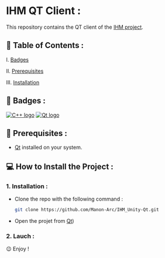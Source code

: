 # IHM QT Client :

This repository contains the QT client of the [IHM project](https://github.com/Manon-Arc/projetDev_IHM).

## 📌 Table of Contents :
   
I. [Badges](#🎯-badges)

II. [Prerequisites](#🔧-prerequisites-)

III. [Installation](#💻-how-to-install-the-project-)

## 🎯 Badges :

[![C++ logo](https://img.shields.io/badge/Language-C++-pink)](https://learn.microsoft.com/fr-fr/cpp/?view=msvc-170)
[![Qt logo](https://img.shields.io/badge/Software-Qt-green)](https://www.qt.io)

## 🔧 Prerequisites :

- [Qt](https://www.qt.io/download) installed on your system.

## 💻 How to Install the Project :

### 1. Installation :

- Clone the repo with the following command :
  ```bash
  git clone https://github.com/Manon-Arc/IHM_Unity-Qt.git
  ```

- Open the projet from [Qt](https://www.qt.io/download))


### 2. Lauch :


😉 Enjoy !